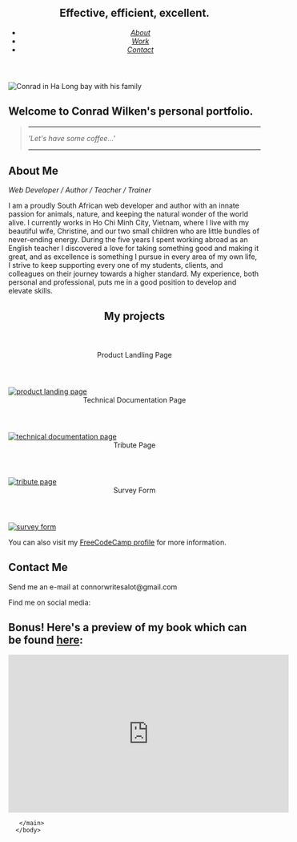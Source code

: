 <!DOCTYPE html>
<html lang="en">
  <head>
    <meta charset="utf-8" />
    <meta name="viewport" content="width=device-width, initial-scale 1.0" />
    <link rel="stylesheet" href="styles.css" />
    <link rel="stylesheet" href="https://use.fontawesome.com/releases/v5.8.2/css/all.css" />
    <title>Conrad Wilken Personal Portfolio Webpage</title>
    </head>
    <body>
      <main>

<section class="head">
        <header id="header" class="nav-heading">
          <h1 class="motto">Effective, efficient, excellent.</h1>
          <nav id="navbar" class="navbar">
            <ul class="nav-list">
              <li><a class="nav-link" href="#About"><em>About</em></a></li>
              <li><a class="nav-link" href="#My_Projects"><em>Work</em></a></li>
              <li><a class="nav-link" href="#Contact"><em>Contact</em></a></li>
            </ul>
          </nav>
        </header>
      </section>

<section id="welcome-section" class="welcome-section">
        <div class="welcome">
          <img src="https://i.imgur.com/AqnfY6F.jpeg" alt="Conrad in Ha Long bay with his family" class="welcome-img" loading="lazy"/>
          <div class="top-left">
        <h1>Welcome to Conrad Wilken's personal portfolio.</h1>
        <blockquote>
          <hr />
          <p class="quote"><em>'Let's have some coffee...'</em></p>
          <hr />
          </blockquote>
        </div>
        </div>
        </section>

<section id="info" class="about">
          <h1 class="info" id="About">About Me</h1><p class="subtitle"><em>Web Developer / Author / Teacher / Trainer</em></p>
          <p class="text">I am a proudly South African web developer and author with an innate passion for animals, nature, and keeping the natural wonder of the world alive. I currently works in Ho Chi Minh City, Vietnam, where I live with my beautiful wife, Christine, and our two small children who are little bundles of never-ending energy. During the five years I spent working abroad as an English teacher I discovered a love for taking something good and making it great, and as excellence is something I pursue in every area of my own life, I strive to keep supporting every one of my students, clients, and colleagues on their journey towards a higher standard. My experience, both personal and professional, puts me in a good position to develop and elevate skills.</p>
          </section>

<section id="projects" class="projects">
  <header id=" My Projects" class="projects-heading"><h1 class="info">My projects</h1></header>
  <div class="project-tile , top"><header class="four">Product Landling Page</header>
              <a class="click" href="http://localhost:9898/Local/FreeCodeCamp%20Projects/Product%20Landing%20Page/ProductLandingPage.html?1F109A23-FDAE-4863-BDEC-75A69E07E968" target="blank"><img src="https://i.imgur.com/tAJbiJb.jpeg" alt="product landing page" loading="lazy" class="product" /></a>
              </div>
  <div class="container">
    <div class="project-tile , left"><header class="one">Technical Documentation Page</header><a href="http://localhost:9898/Local/FreeCodeCamp%20Projects/Technical%20Documentation%20Page/TechnicalDocumentationPage.html?25411714-1C46-4777-88D7-166161E1A805" class="click" target="_blank"><img src="https://i.imgur.com/S4ZVfmO.jpeg" alt="technical documentation page"  loading="lazy" class="doc" /></a>
      </div>
        <div class="project-tile , middle"><header class="two">Tribute Page</header><a href="http://localhost:9898/Local/FreeCodeCamp%20Projects/Tribute%20Page/Tribute.html?0AD6984D-732B-474B-883D-6D3BC617E845" class="click" target="_blank"><img src="https://i.imgur.com/O0j3uMe.jpeg" alt="tribute page" loading="lazy" class="tribute" /></a>
          </div>
          <div class="project-tile , right"><header class="three">Survey Form</header><a href="http://localhost:9898/Local/FreeCodeCamp%20Projects/SurveyForm.html?B9ABFFF9-00F8-4C28-A12F-F25158600477" class="click" target="_blank"><img src="https://i.imgur.com/hU51jrP.jpeg" alt="survey form" loading="lazy" class="form" /></a>
            </div></div>
            <p class="profile">You can also visit my <a id="profile-link" href="https://www.freecodecamp.org/ConradWilken" target="_blank" class="prof">FreeCodeCamp profile</a> for more information.</p>
            </section>

<section id="contact" class="contact">
      <h1 id="Contact" class="info">Contact Me</h1>
      <p class="call">Send me an e-mail at <a>connorwritesalot@gmail.com</a></p>
      <p class="call">Find me on social media:</p>
<div class="social-icons">
       <div class="icon1"><a href="https://www.facebook.com/share/1QcLXBJZKb/?mibextid=wwXIfr"><i class="fab fa-facebook-f"></i></a></div>
        <div class="icon2"><a href="https://www.instagram.com/forbidden_talestm?igsh=N3Z5Z2kzYTlpN28w"><i class="fab fa-instagram"></i></a></div>
        <div class="icon3"><a href="https://youtu.be/N-z07C1kQ0s?si=P3M2RhyPPdRULvCx"><i class="fab fa-youtube"></i></a></div>
        <div class="icon4"><a href="https://www.linkedin.com/in/conradwilken?utm_source=share&utm_campaign=share_via&utm_content=profile&utm_medium=ios_app"><i class="fab fa-linkedin-in"></i></a></div>
        </div></section>

<section class="video"><h1 class="book">Bonus! Here's a preview of my book which can be found <a href="https://www.amazon.com/dp/B0CPLH4M58" target="_blank" class="sell">here</a>:</h1>
    <div class="vid">
    <iframe id="video" width="560" height="315" src="https://www.youtube.com/embed/N-z07C1kQ0s?si=pDXBCSYwmRKyEyHR" title="YouTube video player" frameborder="0" allow="accelerometer; autoplay; clipboard-write; encrypted-media; gyroscope; picture-in-picture; web-share" referrerpolicy="strict-origin-when-cross-origin" allowfullscreen></iframe>
  </div>
</section>

       </main>
      </body>
  </html>

  
